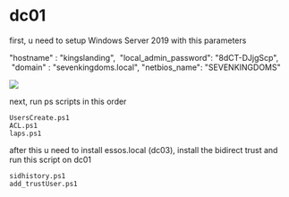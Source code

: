# dc01



first, u need to setup Windows Server 2019 with this parameters

"hostname" : "kingslanding",
 "local_admin_password": "8dCT-DJjgScp",
 "domain" : "sevenkingdoms.local",
"netbios_name": "SEVENKINGDOMS"


![](test.png)


next, run ps scripts in this order
```
UsersCreate.ps1
ACL.ps1
laps.ps1 
```


after this u need to install essos.local (dc03), install the bidirect trust and run this script on dc01
```
sidhistory.ps1
add_trustUser.ps1

```

